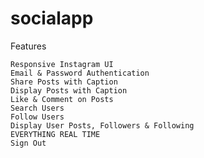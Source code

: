 # socialapp

Features

    Responsive Instagram UI
    Email & Password Authentication
    Share Posts with Caption
    Display Posts with Caption
    Like & Comment on Posts
    Search Users
    Follow Users
    Display User Posts, Followers & Following
    EVERYTHING REAL TIME
    Sign Out




